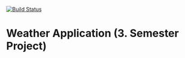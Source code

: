 [![Build Status](https://travis-ci.com/drh89/CA3.png)](https://travis-ci.com/drh89/WeatherApp-back)

# Weather Application (3. Semester Project)
